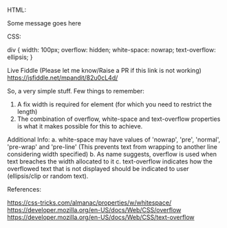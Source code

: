 
HTML:
<div>
Some message goes here
</div>

CSS:

div {
  width: 100px;
  overflow: hidden;
  white-space: nowrap;
  text-overflow: ellipsis;
}

Live Fiddle (Please let me know/Raise a PR if this link is not working)
https://jsfiddle.net/mpandit/82u0cL4d/


So, a very simple stuff. Few things to remember:
1. A fix width is required for element (for which you need to restrict the length)
2. The combination of overflow, white-space and text-overflow properties is what it makes possible for this to achieve.

Additional Info:
a. white-space may have values of 'nowrap', 'pre', 'normal', 'pre-wrap' and 'pre-line' (This prevents text from wrapping to another line considering width specified)
b. As name suggests, overflow is used when text breaches the width allocated to it
c. text-overflow indicates how the overflowed text that is not displayed should be indicated to user (ellipsis/clip or random text).


References:

https://css-tricks.com/almanac/properties/w/whitespace/
https://developer.mozilla.org/en-US/docs/Web/CSS/overflow
https://developer.mozilla.org/en-US/docs/Web/CSS/text-overflow


